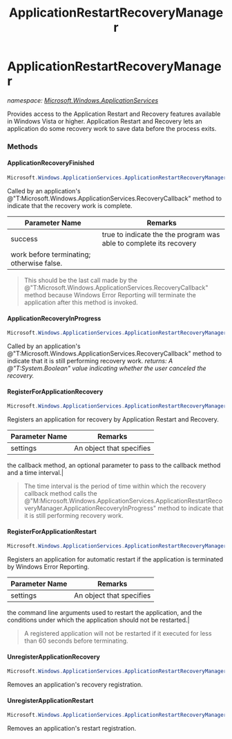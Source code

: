 ﻿---
title: ApplicationRestartRecoveryManager
---

# ApplicationRestartRecoveryManager
_namespace: [Microsoft.Windows.ApplicationServices](N-Microsoft.Windows.ApplicationServices.html)_

Provides access to the Application Restart and Recovery
 features available in Windows Vista or higher. Application Restart and Recovery lets an
 application do some recovery work to save data before the process exits.

### Methods

#### ApplicationRecoveryFinished
```csharp
Microsoft.Windows.ApplicationServices.ApplicationRestartRecoveryManager.ApplicationRecoveryFinished(System.Boolean)
```
Called by an application's @"T:Microsoft.Windows.ApplicationServices.RecoveryCallback" method to 
 indicate that the recovery work is complete.

|Parameter Name|Remarks|
|--------------|-------|
|success|true to indicate the the program was able to complete its recovery
 work before terminating; otherwise false.|

> 
>  This should
>  be the last call made by the @"T:Microsoft.Windows.ApplicationServices.RecoveryCallback" method because
>  Windows Error Reporting will terminate the application
>  after this method is invoked.
>  

#### ApplicationRecoveryInProgress
```csharp
Microsoft.Windows.ApplicationServices.ApplicationRestartRecoveryManager.ApplicationRecoveryInProgress
```
Called by an application's @"T:Microsoft.Windows.ApplicationServices.RecoveryCallback" method 
 to indicate that it is still performing recovery work.
_returns: A @"T:System.Boolean" value indicating whether the user
 canceled the recovery._

#### RegisterForApplicationRecovery
```csharp
Microsoft.Windows.ApplicationServices.ApplicationRestartRecoveryManager.RegisterForApplicationRecovery(Microsoft.Windows.ApplicationServices.RecoverySettings)
```
Registers an application for recovery by Application Restart and Recovery.

|Parameter Name|Remarks|
|--------------|-------|
|settings|An object that specifies
 the callback method, an optional parameter to pass to the callback
 method and a time interval.|

> The time interval is the period of time within 
>  which the recovery callback method 
>  calls the @"M:Microsoft.Windows.ApplicationServices.ApplicationRestartRecoveryManager.ApplicationRecoveryInProgress" method to indicate
>  that it is still performing recovery work.

#### RegisterForApplicationRestart
```csharp
Microsoft.Windows.ApplicationServices.ApplicationRestartRecoveryManager.RegisterForApplicationRestart(Microsoft.Windows.ApplicationServices.RestartSettings)
```
Registers an application for automatic restart if 
 the application 
 is terminated by Windows Error Reporting.

|Parameter Name|Remarks|
|--------------|-------|
|settings|An object that specifies
 the command line arguments used to restart the 
 application, and 
 the conditions under which the application should not be 
 restarted.|

> A registered application will not be restarted if it executed for less than 60 seconds before terminating.

#### UnregisterApplicationRecovery
```csharp
Microsoft.Windows.ApplicationServices.ApplicationRestartRecoveryManager.UnregisterApplicationRecovery
```
Removes an application's recovery registration.

#### UnregisterApplicationRestart
```csharp
Microsoft.Windows.ApplicationServices.ApplicationRestartRecoveryManager.UnregisterApplicationRestart
```
Removes an application's restart registration.




